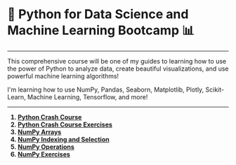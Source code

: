 # 🐍 Python for Data Science and Machine Learning Bootcamp 📊
***

This comprehensive course will be one of my guides to learning how to use the power of Python to analyze data, create beautiful visualizations, and use powerful machine learning algorithms!

I'm learning how to use NumPy, Pandas, Seaborn, Matplotlib, Plotly, Scikit-Learn, Machine Learning, Tensorflow, and more!

***

<b><ol>
  <li><a href="https://github.com/jmacedo91/Python-for-Data-Science-and-Machine-Learning-Bootcamp/blob/main/01-Python-Crash-Course/01-Python%20Crash%20Course.ipynb" target="_blank">Python Crash Course</a></li>
  <li><a href="https://github.com/jmacedo91/Python-for-Data-Science-and-Machine-Learning-Bootcamp/blob/main/01-Python-Crash-Course/02-Python%20Crash%20Course%20Exercises.ipynb" target="_blank">Python Crash Course Exercises</a></li>
  <li><a href="https://github.com/jmacedo91/Python-for-Data-Science-and-Machine-Learning-Bootcamp/blob/main/02-Python-for-Data-Analysis-NumPy/01-NumPy%20Arrays.ipynb" target="_blank">NumPy Arrays</a></li>
  <li><a href="https://github.com/jmacedo91/Python-for-Data-Science-and-Machine-Learning-Bootcamp/blob/main/02-Python-for-Data-Analysis-NumPy/02-Numpy%20Indexing%20and%20Selection.ipynb" target="_blank">NumPy Indexing and Selection</a></li>
  <li><a href="https://github.com/jmacedo91/Python-for-Data-Science-and-Machine-Learning-Bootcamp/blob/main/02-Python-for-Data-Analysis-NumPy/03-Numpy%20Operations.ipynb" target="_blank">NumPy Operations</a></li>
  <li><a href="https://github.com/jmacedo91/Python-for-Data-Science-and-Machine-Learning-Bootcamp/blob/main/02-Python-for-Data-Analysis-NumPy/04-Numpy%20Exercises.ipynb" target="_blank">NumPy Exercises</a></li>
</ol></b>

